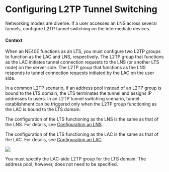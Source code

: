 Configuring L2TP Tunnel Switching
=================================

Networking modes are diverse. If a user accesses an LNS across several tunnels, configure L2TP tunnel switching on the intermediate devices.

#### Context

When an NE40E functions as an LTS, you must configure two L2TP groups to function as the LAC and LNS, respectively. The L2TP group that functions as the LAC initiates tunnel connection requests to the LNS (or another LTS node) on the server side. The L2TP group that functions as the LNS responds to tunnel connection requests initiated by the LAC on the user side.

In a common L2TP scenario, if an address pool instead of an L2TP group is bound to the LTS domain, the LTS terminates the tunnel and assigns IP addresses to users. In an L2TP tunnel switching scenario, tunnel establishment can be triggered only when the L2TP group functioning as the LAC is bound to the LTS domain.

The configuration of the LTS functioning as the LNS is the same as that of the LNS. For details, see [Configuration an LNS](dc_ne_l2tp_cfg_013697.html).

The configuration of the LTS functioning as the LAC is the same as that of the LAC. For details, see [Configuration an LAC](dc_ne_l2tp_cfg_013689.html).

![](../../../../public_sys-resources/note_3.0-en-us.png) 

You must specify the LAC-side L2TP group for the LTS domain. The address pool, however, does not need to be specified.